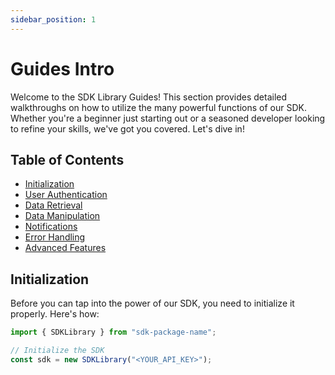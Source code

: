 ```yaml
---
sidebar_position: 1
---
```


# Guides Intro

Welcome to the SDK Library Guides! This section provides detailed walkthroughs on how to utilize the many powerful functions of our SDK. Whether you're a beginner just starting out or a seasoned developer looking to refine your skills, we've got you covered. Let's dive in!

## Table of Contents

- [Initialization](#initialization)
- [User Authentication](#user-authentication)
- [Data Retrieval](#data-retrieval)
- [Data Manipulation](#data-manipulation)
- [Notifications](#notifications)
- [Error Handling](#error-handling)
- [Advanced Features](#advanced-features)

## Initialization

Before you can tap into the power of our SDK, you need to initialize it properly. Here's how:

```javascript
import { SDKLibrary } from "sdk-package-name";

// Initialize the SDK
const sdk = new SDKLibrary("<YOUR_API_KEY>");
```
